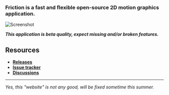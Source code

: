### Friction is a fast and flexible open-source 2D motion graphics application.

![Screenshot](https://friction.graphics/assets/friction-screenshot-01.jpg)

***This application is beta quality, expect missing and/or broken features.***

## Resources

* **[Releases](https://github.com/friction2d/friction/releases)**
* **[Issue tracker](https://github.com/friction2d/friction/issues)**
* **[Discussions](https://github.com/friction2d/friction/discussions)**

---
*Yes, this "website" is not any good, will be fixed sometime this summer.*
